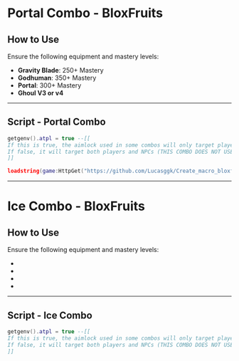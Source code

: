 # Portal Combo - BloxFruits

## How to Use

Ensure the following equipment and mastery levels:

- **Gravity Blade**: 250+ Mastery  
- **Godhuman**: 350+ Mastery  
- **Portal**: 300+ Mastery  
- **Ghoul V3 or v4**

---

## Script - Portal Combo

```lua
getgenv().atpl = true --[[
If this is true, the aimlock used in some combos will only target players.
If false, it will target both players and NPCs (THIS COMBO DOES NOT USE, LEAVE TRUE).
]]

loadstring(game:HttpGet("https://github.com/Lucasggk/Create_macro_bloxfruits/raw/main/Portal.Loader.lua", true))()
```
---

# Ice Combo - BloxFruits

## How to Use

Ensure the following equipment and mastery levels:

-
-
-
-

---

## Script - Ice Combo

```lua
getgenv().atpl = true --[[
If this is true, the aimlock used in some combos will only target players.
If false, it will target both players and NPCs (THIS COMBO DOES NOT USE, LEAVE TRUE).
]]


```
